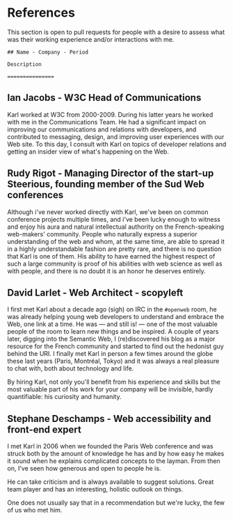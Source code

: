 # References

This section is open to pull requests for people with a desire to assess what was their working experience and/or interactions with me.

```
## Name - Company - Period 

Description

===============
```

## Ian Jacobs - W3C Head of Communications

Karl worked at W3C from 2000-2009. During his latter years he
worked with me in the Communications Team. He had a significant
impact on improving our communications and relations with developers,
and contributed to messaging, design, and improving user experiences
with our Web site. To this day, I consult with Karl on topics of
developer relations and getting an insider view of what's happening
on the Web.


## Rudy Rigot - Managing Director of the start-up Steerious, founding member of the Sud Web conferences

Although i've never worked directly with Karl, we've been on common conference
projects multiple times, and i've been lucky enough to witness and enjoy his
aura and natural intellectual authority on the French-speaking web-makers'
community. People who naturally express a superior understanding of the web
and whom, at the same time, are able to spread it in a highly understandable
fashion are pretty rare, and there is no question that Karl is one of them. His
ability to have earned the highest respect of such a large community is proof
of his abilities with web science as well as with people, and there is no doubt
it is an honor he deserves entirely.



## David Larlet - Web Architect - scopyleft

I first met Karl about a decade ago (sigh) on IRC in the `#openweb` room, he was already helping young web developers to understand and embrace the Web, one link at a time. He was — and still is! — one of the most valuable people of the room to learn new things and be inspired. A couple of years later, digging into the Semantic Web, I (re)discovered his blog as a major resource for the French community and started to find out the hedonist guy behind the URI. I finally met Karl in person a few times around the globe these last years (Paris, Montréal, Tokyo) and it was always a real pleasure to chat with, both about technology and life.

By hiring Karl, not only you'll benefit from his experience and skills but the most valuable part of his work for your company will be invisible, hardly quantifiable: his curiosity and humanity.


## Stephane Deschamps - Web accessibility and front-end expert

I met Karl in 2006 when we founded the Paris Web conference and was
struck both by the amount of knowledge he has and by how easy
he makes it sound when he explains complicated concepts to the layman.
From then on, I've seen how generous and open to people he is.

He can take criticism and is always available to suggest solutions.
Great team player and has an interesting, holistic outlook on things.

One does not usually say that in a recommendation but we're lucky, the few of us who met him.

